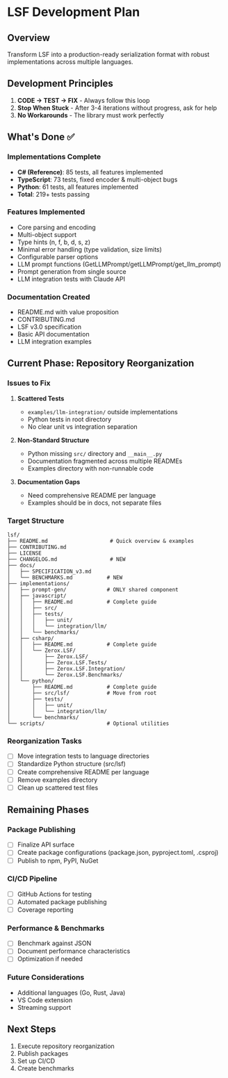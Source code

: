 # LSF Development Plan

## Overview
Transform LSF into a production-ready serialization format with robust implementations across multiple languages.

## Development Principles
1. **CODE → TEST → FIX** - Always follow this loop
2. **Stop When Stuck** - After 3-4 iterations without progress, ask for help
3. **No Workarounds** - The library must work perfectly

## What's Done ✅

### Implementations Complete
- **C# (Reference)**: 85 tests, all features implemented
- **TypeScript**: 73 tests, fixed encoder & multi-object bugs  
- **Python**: 61 tests, all features implemented
- **Total**: 219+ tests passing

### Features Implemented
- Core parsing and encoding
- Multi-object support
- Type hints (n, f, b, d, s, z)
- Minimal error handling (type validation, size limits)
- Configurable parser options
- LLM prompt functions (GetLLMPrompt/getLLMPrompt/get_llm_prompt)
- Prompt generation from single source
- LLM integration tests with Claude API

### Documentation Created
- README.md with value proposition
- CONTRIBUTING.md
- LSF v3.0 specification
- Basic API documentation
- LLM integration examples

## Current Phase: Repository Reorganization

### Issues to Fix
1. **Scattered Tests**
   - `examples/llm-integration/` outside implementations
   - Python tests in root directory
   - No clear unit vs integration separation

2. **Non-Standard Structure**
   - Python missing `src/` directory and `__main__.py`
   - Documentation fragmented across multiple READMEs
   - Examples directory with non-runnable code

3. **Documentation Gaps**
   - Need comprehensive README per language
   - Examples should be in docs, not separate files

### Target Structure
```
lsf/
├── README.md                    # Quick overview & examples
├── CONTRIBUTING.md              
├── LICENSE                      
├── CHANGELOG.md                 # NEW
├── docs/
│   ├── SPECIFICATION_v3.md      
│   └── BENCHMARKS.md           # NEW
├── implementations/
│   ├── prompt-gen/             # ONLY shared component
│   ├── javascript/
│   │   ├── README.md           # Complete guide
│   │   ├── src/
│   │   ├── tests/
│   │   │   ├── unit/
│   │   │   └── integration/llm/
│   │   └── benchmarks/
│   ├── csharp/
│   │   ├── README.md           # Complete guide
│   │   └── Zerox.LSF/
│   │       ├── Zerox.LSF/
│   │       ├── Zerox.LSF.Tests/
│   │       ├── Zerox.LSF.Integration/
│   │       └── Zerox.LSF.Benchmarks/
│   └── python/
│       ├── README.md           # Complete guide
│       ├── src/lsf/            # Move from root
│       ├── tests/
│       │   ├── unit/
│       │   └── integration/llm/
│       └── benchmarks/
└── scripts/                    # Optional utilities
```

### Reorganization Tasks
- [ ] Move integration tests to language directories
- [ ] Standardize Python structure (src/lsf)
- [ ] Create comprehensive README per language
- [ ] Remove examples directory
- [ ] Clean up scattered test files

## Remaining Phases

### Package Publishing
- [ ] Finalize API surface
- [ ] Create package configurations (package.json, pyproject.toml, .csproj)
- [ ] Publish to npm, PyPI, NuGet

### CI/CD Pipeline
- [ ] GitHub Actions for testing
- [ ] Automated package publishing
- [ ] Coverage reporting

### Performance & Benchmarks
- [ ] Benchmark against JSON
- [ ] Document performance characteristics
- [ ] Optimization if needed

### Future Considerations
- Additional languages (Go, Rust, Java)
- VS Code extension
- Streaming support

## Next Steps
1. Execute repository reorganization
2. Publish packages
3. Set up CI/CD
4. Create benchmarks